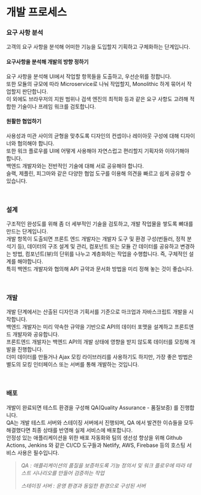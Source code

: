 # 개발 프로세스

### 요구 사항 분석

고객의 요구 사항을 분석해 어떠한 기능을 도입할지 기획하고 구체화하는 단계입니다.

#### 요구사항을 분석해 개발의 방향 정하기

요구 사항을 분석해 UI에서 작업할 항목들을 도출하고, 우선순위를 정합니다.  
또한 모듈의 규모에 따라 Microservice로 나눠 작업할지, Monolithic 하게 묶어서 작업할지 판단합니다.  
이 외에도 브라우저의 지원 범위나 검색 엔진의 최적화 등과 같은 요구 사항도 고려해 적합한 기술이나 프레임 워크를 검토합니다.

#### 원활한 협업하기

사용성과 미관 사이의 균형을 맞추도록 디자인의 컨셉이나 레이아웃 구성에 대해 디자이너와 협의해야 합니다.  
또한 워크 플로우를 UI에 어떻게 사용해야 자연스럽고 편리할지 기획자와 이야기해야 합니다.  
백엔드 개발자와는 전반적인 기술에 대해 서로 공유해야 합니다.  
슬랙, 제플린, 피그마와 같은 다양한 협업 도구를 이용해 의견을 빠르고 쉽게 공유할 수 있습니다.

<br>

### 설계

구조적인 완성도를 위해 좀 더 세부적인 기술을 검토하고, 개발 작업물을 쌓도록 뼈대를 만드는 단계입니다.  
개발 항목이 도출되면 프론트 엔드 개발자는 개발자 도구 및 환경 구성(번들러, 정적 분석기 등), 데이터의 구조 설계 및 관리, 컴포넌트 또는 모듈 간 데이터를 공유하고 변경하는 방법, 컴포넌트(뷰)의 단위를 나누고 계층화하는 작업을 수행합니다. 즉, 구체적인 설계를 해야합니다.  
특히 백엔드 개발자와 협의해 API 규약과 문서화 방법을 미리 정해 놓는 것이 좋습니다.

<br>

### 개발

개발 단계에서는 산출된 디자인과 기획서를 기준으로 마크업과 자바스크립트 개발을 시작합니다.  
백엔드 개발자는 미리 약속한 규약을 기반으로 API의 데이터 포맷을 설계하고 프론트엔드 개발자와 공유합니다.  
프론트엔드 개발자는 백엔드 API의 개발 상태에 영향을 받지 않도록 데이터를 모킹해 개발을 진행합니다.  
더미 데이터를 만들거나 Ajax 모킹 라이브러리를 사용하기도 하지만, 가장 좋은 방법은 별도의 모킹 인터페이스 또는 서버를 통해 개발하는 것입니다.

<br>

### 배포

개발이 완료되면 테스트 환경을 구성해 QA(Quality Assurance - 품질보증) 를 진행합니다.  
QA는 개발 테스트 서버와 스테이징 서버에서 진행되며, QA 에서 발견한 이슈들을 모두 해결했다면 최종 상태를 반영해 실제 서비스에 배포합니다.  
안정성 있는 애플리케이션을 위한 배포 자동화와 팀의 생선성 향상을 위해 Github Actions, Jenkins 와 같은 CI/CD 도구들과 Netlify, AWS, Firebase 등의 호스팅 서비스 사용은 필수입니다.

> _QA : 애플리케이션의 품질을 보증하도록 기능 정의서 및 워크 플로우에 따라 테스트 시나리오를 만들어 검증하는 작업_
>
> _스테이징 서버 : 운영 환경과 동일한 환경으로 구성된 서버_

<br>

